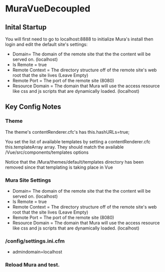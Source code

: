 # MuraVueDecoupled

## Inital Startup

You will first need to go to localhost:8888 to initialize Mura's install then login and edit the default site's settings:
* Domain= The domain of the remote site that the the content will be served on. (localhost)
* Is Remote = true
* Remote Context = The directory structure off of the remote site's web root that the site lives (Leave Empty)
* Remote Port = The port of the remote site (8080)
* Resource Domain = The domain that Mura will use the access resource like css and js scripts that are dynamically loaded. (localhost)

## Key Config Notes

### Theme

The theme's contentRenderer.cfc's has this.hashURLs=true;

You set the list of available templates by setting a contentRenderer.cfc this.templateArray array. They should match the available /Vue/src/components/templates options

Notice that the /Mura/themes/default/templates directory has been removed since that templating is taking place in Vue


### Mura Site Settings

* Domain= The domain of the remote site that the the content will be served on. (localhost)
* Is Remote = true
* Remote Context = The directory structure off of the remote site's web root that the site lives (Leave Empty)
* Remote Port = The port of the remote site (8080)
* Resource Domain = The domain that Mura will use the access resource like css and js scripts that are dynamically loaded. (localhost)

### /config/settings.ini.cfm

* admindomain=localhost

### Reload Mura and test.
